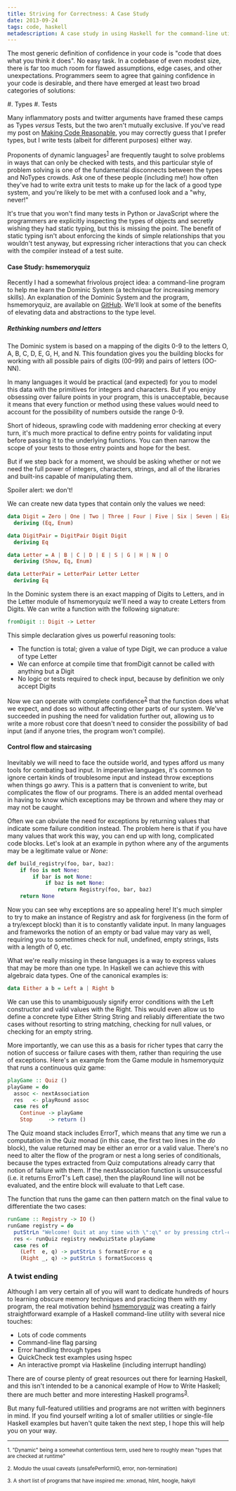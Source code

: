 ```yaml
---
title: Striving for Correctness: A Case Study
date: 2013-09-24
tags: code, haskell
metadescription: A case study in using Haskell for the command-line utility hsmemoryquiz
---
```



The most generic definition of confidence in your code is "code that does what
you think it does". No easy task. In a codebase of even modest size, there is
far too much room for flawed assumptions, edge cases, and other unexpectations.
Programmers seem to agree that gaining confidence in your code is
desirable, and there have emerged at least two broad categories of solutions:

#. Types
#. Tests

Many inflammatory posts and twitter arguments have framed these camps as
Types *versus* Tests, but the two aren't mutually exclusive. If you've read my
post on [Making Code Reasonable](/posts/making-code-reasonable.html), you may
correctly guess that I prefer types, but I write tests (albeit for different
purposes) either way.

Proponents of dynamic languages<sup>[1](#footnote1)</sup> are frequently taught
to solve problems in ways that can only be checked with tests, and this
particular style of problem solving is one of the fundamental disconnects
between the types and NoTypes crowds. Ask one of these people (including me!)
how often they've had to write extra unit tests to make up for the lack of a
good type system, and you're likely to be met with a confused look and a "why,
never!"

It's true that you won't find many tests in Python or JavaScript where the
programmers are explicitly inspecting the types of objects and secretly wishing
they had static typing, but this is missing the point. The benefit of static
typing isn't about enforcing the kinds of simple relationships that you wouldn't
test anyway, but expressing richer interactions that you can check with the
compiler instead of a test suite.

#### Case Study: hsmemoryquiz

Recently I had a somewhat frivolous project idea: a command-line program to
help me learn the Dominic System (a technique for increasing memory skills). An
explanation of the Dominic System and the program, hsmemoryquiz, are available
on [GitHub](https://github.com/ericrasmussen/hsmemoryquiz). We'll look at
some of the benefits of elevating data and abstractions to the type level.


##### Rethinking numbers and letters

The Dominic system is based on a mapping of the digits 0-9 to the letters
O, A, B, C, D, E, G, H, and N. This foundation gives you the building blocks for
working with all possible pairs of digits (00-99) and pairs of letters (OO-NN).

In many languages it would be practical (and expected) for you to model this
data with the primitives for integers and characters. But if you enjoy obsessing
over failure points in your program, this is unacceptable, because it means that
every function or method using these values would need to account for the
possibility of numbers outside the range 0-9.

Short of hideous, sprawling code with maddening error checking at every turn,
it's much more practical to define entry points for validating input before
passing it to the underlying functions. You can then narrow the scope of your
tests to those entry points and hope for the best.

But if we step back for a moment, we should be asking whether or not we need
the full power of integers, characters, strings, and all of the libraries and
built-ins capable of manipulating them.

Spoiler alert: we don't!

We can create new data types that contain only the values we need:


```haskell
data Digit = Zero | One | Two | Three | Four | Five | Six | Seven | Eight | Nine
  deriving (Eq, Enum)

data DigitPair = DigitPair Digit Digit
  deriving Eq

data Letter = A | B | C | D | E | S | G | H | N | O
  deriving (Show, Eq, Enum)

data LetterPair = LetterPair Letter Letter
  deriving Eq
```

In the Dominic system there is an exact mapping of Digits to Letters, and in
the Letter module of hsmemoryquiz we'll need a way to create Letters from
Digits. We can write a function with the following signature:

```haskell
fromDigit :: Digit -> Letter
```

This simple declaration gives us powerful reasoning tools:

* The function is total; given a value of type Digit, we can produce a value of type Letter
* We can enforce at compile time that fromDigit cannot be called with anything but a Digit
* No logic or tests required to check input, because by definition we only accept Digits

Now we can operate with complete confidence<sup>[2](#footnote2)</sup> that the
function does what we expect, and does so without affecting other parts of our
system. We've succeeded in pushing the need for validation further out, allowing
us to write a more robust core that doesn't need to consider the possibility
of bad input (and if anyone tries, the program won't compile).

#### Control flow and staircasing

Inevitably we will need to face the outside world, and types afford us many
tools for combating bad input. In imperative languages, it's common to ignore
certain kinds of troublesome input and instead throw exceptions when things go
awry. This is a pattern that is convenient to write, but complicates the flow of
our programs. There is an added mental overhead in having to know which
exceptions may be thrown and where they may or may not be caught.

Often we can obviate the need for exceptions by returning values that indicate
some failure condition instead. The problem here is that if you have many values
that work this way, you can end up with long, complicated code blocks. Let's
look at an example in python where any of the arguments may be a legitimate
value or *None*:

```python
def build_registry(foo, bar, baz):
    if foo is not None:
        if bar is not None:
            if baz is not None:
                return Registry(foo, bar, baz)
    return None
```

Now you can see why exceptions are so appealing here! It's much simpler to try
to make an instance of Registry and ask for forgiveness (in the form of a
try/except block) than it is to constantly validate input. In many languages and
frameworks the notion of an empty or bad value may vary as well, requiring you
to sometimes check for null, undefined, empty strings, lists with a length of 0,
etc.

What we're really missing in these languages is a way to express values that may
be more than one type. In Haskell we can achieve this with algebraic data types.
One of the canonical examples is:

```haskell
data Either a b = Left a | Right b
```

We can use this to unambiguously signify error conditions with the Left
constructor and valid values with the Right. This would even allow us to define
a concrete type Either String String and reliably differentiate the two cases
without resorting to string matching, checking for null values, or checking for
an empty string.

More importantly, we can use this as a basis for richer types that
carry the notion of success or failure cases with them, rather than requiring
the use of exceptions. Here's an example from the Game module in hsmemoryquiz
that runs a continuous quiz game:

```haskell
playGame :: Quiz ()
playGame = do
  assoc <- nextAssociation
  res   <- playRound assoc
  case res of
    Continue -> playGame
    Stop     -> return ()
```

The Quiz moand stack includes ErrorT, which means that any time we run a
computation in the Quiz monad (in this case, the first two lines in the *do*
block), the value returned may be either an error or a valid value.  There's no
need to alter the flow of the program or nest a long series of conditionals,
because the types extracted from Quiz computations already carry that notion of
failure with them. If the nextAssociation function is unsuccessful (i.e. it
returns ErrorT's Left case), then the playRound line will not be evaluated, and
the entire block will evaluate to that Left case.

The function that runs the game can then pattern match on the final value to
differentiate the two cases:

```haskell
runGame :: Registry -> IO ()
runGame registry = do
  putStrLn "Welcome! Quit at any time with \":q\" or by pressing ctrl-c"
  res <- runQuiz registry newQuizState playGame
  case res of
    (Left  e, q) -> putStrLn $ formatError e q
    (Right _, q) -> putStrLn $ formatSuccess q
```


### A twist ending

Although I am very certain all of you will want to dedicate hundreds of hours to
learning obscure memory techniques and practicing them with my program, the real
motivation behind [hsmemoryquiz](https://github.com/ericrasmussen/hsmemoryquiz)
was creating a fairly straightforward example of a Haskell command-line utility
with several nice touches:

* Lots of code comments
* Command-line flag parsing
* Error handling through types
* QuickCheck test examples using hspec
* An interactive prompt via Haskeline (including interrupt handling)

There are of course plenty of great resources out there for learning Haskell,
and this isn't intended to be a canonical example of How to Write Haskell; there
are much better and more interesting Haskell programs<sup>[3](#footnote3)</sup>.

But many full-featured utilities and programs are not written with beginners in
mind. If you find yourself writing a lot of smaller utilities or single-file
Haskell examples but haven't quite taken the next step, I hope this will help
you on your way.


<hr />

<sub><a id="footnote1">1.</a> "Dynamic" being a somewhat contentious term, used here to roughly mean "types that are checked at runtime"</sub>

<sub><a id="footnote2">2.</a> Modulo the usual caveats (unsafePerformIO, error, non-termination)</sub>

<sub><a id="footnote3">3.</a> A short list of programs that have inspired me: xmonad, hlint, hoogle, hakyll</sub>
